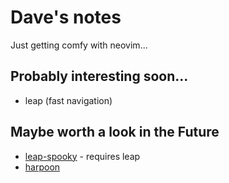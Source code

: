 # Dave's notes

Just getting comfy with neovim...

## Probably interesting soon...

- leap (fast navigation)


## Maybe worth a look in the Future

- [leap-spooky](https://github.com/ggandor/leap-spooky.nvim) - requires leap
- [harpoon](https://github.com/ThePrimeagen/harpoon)


